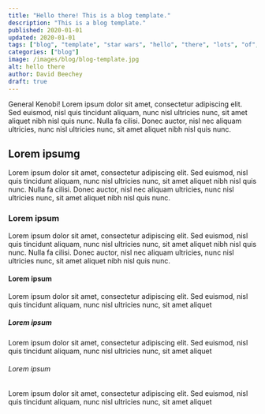 ```yaml
---
title: "Hello there! This is a blog template."
description: "This is a blog template."
published: 2020-01-01
updated: 2020-01-01
tags: ["blog", "template", "star wars", "hello", "there", "lots", "of", "tags"]
categories: ["blog"]
image: /images/blog/blog-template.jpg
alt: hello there
author: David Beechey
draft: true
---
```


General Kenobi! Lorem ipsum dolor sit amet, consectetur adipiscing elit. Sed euismod, nisl quis tincidunt aliquam, nunc nisl ultricies nunc, sit amet aliquet
nibh nisl quis nunc. Nulla fa cilisi. Donec auctor, nisl nec aliquam ultricies, nunc nisl ultricies nunc, sit amet aliquet nibh nisl quis nunc.

## Lorem ipsumg

Lorem ipsum dolor sit amet, consectetur adipiscing elit. Sed euismod, nisl quis tincidunt aliquam, nunc nisl ultricies nunc, sit amet aliquet
nibh nisl quis nunc. Nulla fa cilisi. Donec auctor, nisl nec aliquam ultricies, nunc nisl ultricies nunc, sit amet aliquet nibh nisl quis nunc.

### Lorem ipsum

Lorem ipsum dolor sit amet, consectetur adipiscing elit. Sed euismod, nisl quis tincidunt aliquam, nunc nisl ultricies nunc, sit amet aliquet
nibh nisl quis nunc. Nulla fa cilisi. Donec auctor, nisl nec aliquam ultricies, nunc nisl ultricies nunc, sit amet aliquet nibh nisl quis nunc.

#### Lorem ipsum

Lorem ipsum dolor sit amet, consectetur adipiscing elit. Sed euismod, nisl quis tincidunt aliquam, nunc nisl ultricies nunc, sit amet aliquet

##### Lorem ipsum

Lorem ipsum dolor sit amet, consectetur adipiscing elit. Sed euismod, nisl quis tincidunt aliquam, nunc nisl ultricies nunc, sit amet aliquet

###### Lorem ipsum

Lorem ipsum dolor sit amet, consectetur adipiscing elit. Sed euismod, nisl quis tincidunt aliquam, nunc nisl ultricies nunc, sit amet aliquet
